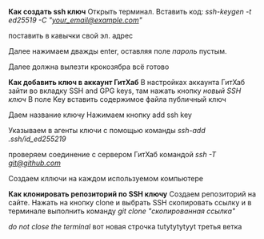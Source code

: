 **Как создать ssh ключ**
Открыть терминал. Вставить код:
*ssh-keygen -t ed25519 -C "your_email@example.com"*

поставить в кавычки свой эл. адрес

Далее нажимаем дважды enter, оставляя поле *пароль* пустым.

Далее должна вылезти крокозябра
всё готово

**Как добавить ключ в аккаунт ГитХаб**
В настройках аккаунта ГитХаб зайти во вкладку SSH and GPG keys, там нажать кнопку *новый SSH  ключ*
В поле Key вставить содержимое файла публичный ключ

Даем название ключу
Нажимаем кнопку add ssh key 

Указываем в агенты ключи с помощью команды
*ssh-add .ssh/id_ed255219*

проверяем соединение с сервером ГитХаб командой
*ssh -T git@github.com*

Создаем кллючи на каждом используемом компьютере

**Как клонировать репозиторий по SSH ключу**
Создаем репозиторий на сайте.
Нажать на кнопку clone и выбрать SSH 
скопировать ссылку и в терминале выполнить команду
*git clone "скопированная ссылка"*

*do not close the terminal*
вот новая строчка
tutytytytyyt
третья ветка


